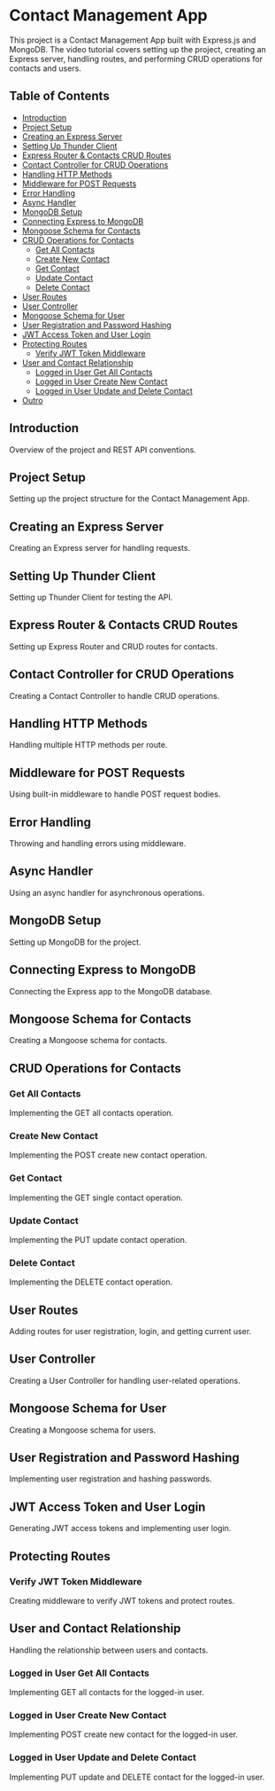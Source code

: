 # Contact Management App

This project is a Contact Management App built with Express.js and MongoDB. The video tutorial covers setting up the project, creating an Express server, handling routes, and performing CRUD operations for contacts and users.

## Table of Contents
- [Introduction](#introduction)
- [Project Setup](#project-setup)
- [Creating an Express Server](#creating-an-express-server)
- [Setting Up Thunder Client](#setting-up-thunder-client)
- [Express Router & Contacts CRUD Routes](#express-router--contacts-crud-routes)
- [Contact Controller for CRUD Operations](#contact-controller-for-crud-operations)
- [Handling HTTP Methods](#handling-http-methods)
- [Middleware for POST Requests](#middleware-for-post-requests)
- [Error Handling](#error-handling)
- [Async Handler](#async-handler)
- [MongoDB Setup](#mongodb-setup)
- [Connecting Express to MongoDB](#connecting-express-to-mongodb)
- [Mongoose Schema for Contacts](#mongoose-schema-for-contacts)
- [CRUD Operations for Contacts](#crud-operations-for-contacts)
  - [Get All Contacts](#get-all-contacts)
  - [Create New Contact](#create-new-contact)
  - [Get Contact](#get-contact)
  - [Update Contact](#update-contact)
  - [Delete Contact](#delete-contact)
- [User Routes](#user-routes)
- [User Controller](#user-controller)
- [Mongoose Schema for User](#mongoose-schema-for-user)
- [User Registration and Password Hashing](#user-registration-and-password-hashing)
- [JWT Access Token and User Login](#jwt-access-token-and-user-login)
- [Protecting Routes](#protecting-routes)
  - [Verify JWT Token Middleware](#verify-jwt-token-middleware)
- [User and Contact Relationship](#user-and-contact-relationship)
  - [Logged in User Get All Contacts](#logged-in-user-get-all-contacts)
  - [Logged in User Create New Contact](#logged-in-user-create-new-contact)
  - [Logged in User Update and Delete Contact](#logged-in-user-update-and-delete-contact)
- [Outro](#outro)

## Introduction

Overview of the project and REST API conventions.

## Project Setup

Setting up the project structure for the Contact Management App.

## Creating an Express Server

Creating an Express server for handling requests.

## Setting Up Thunder Client

Setting up Thunder Client for testing the API.

## Express Router & Contacts CRUD Routes

Setting up Express Router and CRUD routes for contacts.

## Contact Controller for CRUD Operations

Creating a Contact Controller to handle CRUD operations.

## Handling HTTP Methods

Handling multiple HTTP methods per route.

## Middleware for POST Requests

Using built-in middleware to handle POST request bodies.

## Error Handling

Throwing and handling errors using middleware.

## Async Handler

Using an async handler for asynchronous operations.

## MongoDB Setup

Setting up MongoDB for the project.

## Connecting Express to MongoDB

Connecting the Express app to the MongoDB database.

## Mongoose Schema for Contacts

Creating a Mongoose schema for contacts.

## CRUD Operations for Contacts

### Get All Contacts

Implementing the GET all contacts operation.

### Create New Contact

Implementing the POST create new contact operation.

### Get Contact

Implementing the GET single contact operation.

### Update Contact

Implementing the PUT update contact operation.

### Delete Contact

Implementing the DELETE contact operation.

## User Routes

Adding routes for user registration, login, and getting current user.

## User Controller

Creating a User Controller for handling user-related operations.

## Mongoose Schema for User

Creating a Mongoose schema for users.

## User Registration and Password Hashing

Implementing user registration and hashing passwords.

## JWT Access Token and User Login

Generating JWT access tokens and implementing user login.

## Protecting Routes

### Verify JWT Token Middleware

Creating middleware to verify JWT tokens and protect routes.

## User and Contact Relationship

Handling the relationship between users and contacts.

### Logged in User Get All Contacts

Implementing GET all contacts for the logged-in user.

### Logged in User Create New Contact

Implementing POST create new contact for the logged-in user.

### Logged in User Update and Delete Contact

Implementing PUT update and DELETE contact for the logged-in user.

